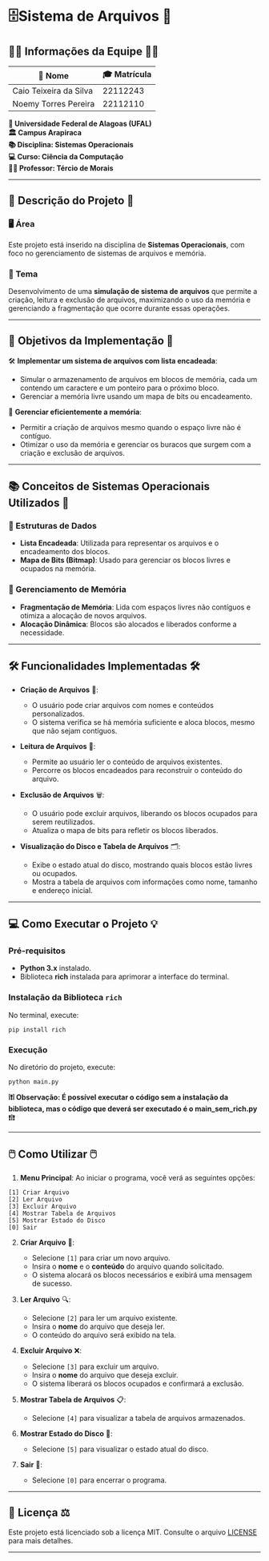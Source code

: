# 🗄️Sistema de Arquivos 🚀

## 👩‍💻 Informações da Equipe 👨‍💻

| 🌟 Nome                   | 🎓 Matrícula  |
|---------------------------|--------------|
| Caio Teixeira da Silva    | 22112243     |
| Noemy Torres Pereira      | 22112110     |

**🏫 Universidade Federal de Alagoas (UFAL)**  
**🏛️ Campus Arapiraca**  
**📚 Disciplina: Sistemas Operacionais**  
**💻 Curso: Ciência da Computação**  
**👨‍🏫 Professor: Tércio de Morais**

---

## 📝 Descrição do Projeto 📂

### 🖥️ Área

Este projeto está inserido na disciplina de **Sistemas Operacionais**, com foco no gerenciamento de sistemas de arquivos e memória.

### 📄 Tema

Desenvolvimento de uma **simulação de sistema de arquivos** que permite a criação, leitura e exclusão de arquivos, maximizando o uso da memória e gerenciando a fragmentação que ocorre durante essas operações.

---

## 🎯 Objetivos da Implementação 🎯

   🛠️ **Implementar um sistema de arquivos com lista encadeada**:
   - Simular o armazenamento de arquivos em blocos de memória, cada um contendo um caractere e um ponteiro para o próximo bloco.
   - Gerenciar a memória livre usando um mapa de bits ou encadeamento.

   💾 **Gerenciar eficientemente a memória**:
   - Permitir a criação de arquivos mesmo quando o espaço livre não é contíguo.
   - Otimizar o uso da memória e gerenciar os buracos que surgem com a criação e exclusão de arquivos.


---

## 📚 Conceitos de Sistemas Operacionais Utilizados 🧠

### 📝 Estruturas de Dados

- **Lista Encadeada**: Utilizada para representar os arquivos e o encadeamento dos blocos.
- **Mapa de Bits (Bitmap)**: Usado para gerenciar os blocos livres e ocupados na memória.

### 🔧 Gerenciamento de Memória

- **Fragmentação de Memória**: Lida com espaços livres não contíguos e otimiza a alocação de novos arquivos.
- **Alocação Dinâmica**: Blocos são alocados e liberados conforme a necessidade.

---

## 🛠️ Funcionalidades Implementadas 🛠️

- **Criação de Arquivos** 📄:
  - O usuário pode criar arquivos com nomes e conteúdos personalizados.
  - O sistema verifica se há memória suficiente e aloca blocos, mesmo que não sejam contíguos.

- **Leitura de Arquivos** 📖:
  - Permite ao usuário ler o conteúdo de arquivos existentes.
  - Percorre os blocos encadeados para reconstruir o conteúdo do arquivo.

- **Exclusão de Arquivos** 🗑️:
  - O usuário pode excluir arquivos, liberando os blocos ocupados para serem reutilizados.
  - Atualiza o mapa de bits para refletir os blocos liberados.

- **Visualização do Disco e Tabela de Arquivos** 🗂️:
  - Exibe o estado atual do disco, mostrando quais blocos estão livres ou ocupados.
  - Mostra a tabela de arquivos com informações como nome, tamanho e endereço inicial.

---

## 💻 Como Executar o Projeto 💡

### Pré-requisitos

- **Python 3.x** instalado.
- Biblioteca **rich** instalada para aprimorar a interface do terminal.

### Instalação da Biblioteca `rich`

No terminal, execute:

```
pip install rich
```
### Execução

No diretório do projeto, execute:
```
python main.py
```

**❕❗❕ Observação: É possível executar o código sem a instalação da biblioteca, mas o código que deverá ser executado é o main_sem_rich.py ❗❕❗**

---

## 🖱️ Como Utilizar 🖱️

1. **Menu Principal**: Ao iniciar o programa, você verá as seguintes opções:

```
[1] Criar Arquivo
[2] Ler Arquivo
[3] Excluir Arquivo
[4] Mostrar Tabela de Arquivos
[5] Mostrar Estado do Disco
[0] Sair
```

2. **Criar Arquivo** 📝:

   - Selecione `[1]` para criar um novo arquivo.
   - Insira o **nome** e o **conteúdo** do arquivo quando solicitado.
   - O sistema alocará os blocos necessários e exibirá uma mensagem de sucesso.

3. **Ler Arquivo** 🔍:

   - Selecione `[2]` para ler um arquivo existente.
   - Insira o **nome** do arquivo que deseja ler.
   - O conteúdo do arquivo será exibido na tela.

4. **Excluir Arquivo** ❌:

   - Selecione `[3]` para excluir um arquivo.
   - Insira o **nome** do arquivo que deseja excluir.
   - O sistema liberará os blocos ocupados e confirmará a exclusão.

5. **Mostrar Tabela de Arquivos** 📋:

   - Selecione `[4]` para visualizar a tabela de arquivos armazenados.

6. **Mostrar Estado do Disco** 💽:

   - Selecione `[5]` para visualizar o estado atual do disco.

7. **Sair** 🏁:

   - Selecione `[0]` para encerrar o programa.

---


## 📜 Licença ⚖️

Este projeto está licenciado sob a licença MIT. Consulte o arquivo [LICENSE](LICENSE) para mais detalhes.

---
